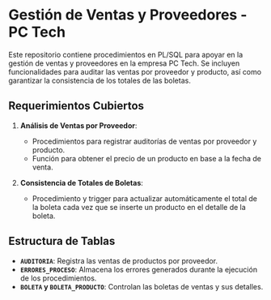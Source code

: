 # Gestión de Ventas y Proveedores - PC Tech

Este repositorio contiene procedimientos en PL/SQL para apoyar en la gestión de ventas y proveedores en la empresa PC Tech. Se incluyen funcionalidades para auditar las ventas por proveedor y producto, así como garantizar la consistencia de los totales de las boletas.

## Requerimientos Cubiertos

1. **Análisis de Ventas por Proveedor**:
   - Procedimientos para registrar auditorías de ventas por proveedor y producto.
   - Función para obtener el precio de un producto en base a la fecha de venta.
   
2. **Consistencia de Totales de Boletas**:
   - Procedimiento y trigger para actualizar automáticamente el total de la boleta cada vez que se inserte un producto en el detalle de la boleta.

## Estructura de Tablas

- **`AUDITORIA`**: Registra las ventas de productos por proveedor.
- **`ERRORES_PROCESO`**: Almacena los errores generados durante la ejecución de los procedimientos.
- **`BOLETA` y `BOLETA_PRODUCTO`**: Controlan las boletas de ventas y sus detalles.
